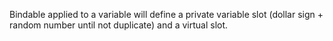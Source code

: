 Bindable applied to a variable will define a private variable slot (dollar sign + random number until not duplicate) and a virtual slot.
